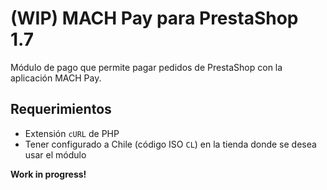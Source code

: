 # (WIP) MACH Pay para PrestaShop 1.7

Módulo de pago que permite pagar pedidos de PrestaShop con la aplicación MACH Pay.

## Requerimientos

* Extensión `cURL` de PHP
* Tener configurado a Chile (código ISO `CL`) en la tienda donde se desea usar el módulo

**Work in progress!**